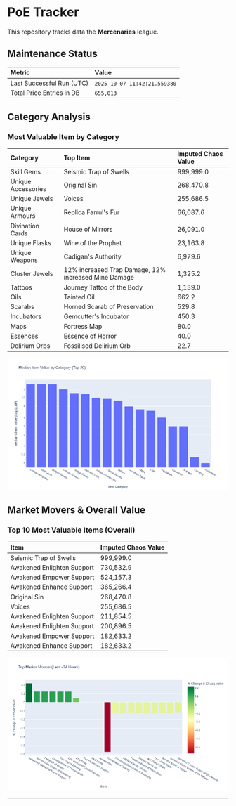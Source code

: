 # PoE Tracker

This repository tracks data the **Mercenaries** league.

## Maintenance Status

<!-- START_MAINTENANCE -->
| Metric | Value |
|:---|:---|
| Last Successful Run (UTC) | `2025-10-07 11:42:21.559380` |
| Total Price Entries in DB | `655,013` |

<!-- END_MAINTENANCE -->

## Category Analysis

<!-- START_CATEGORY_ANALYSIS -->
### Most Valuable Item by Category
| Category | Top Item | Imputed Chaos Value |
| :--- | :--- | :--- |
| Skill Gems | Seismic Trap of Swells | 999,999.0 |
| Unique Accessories | Original Sin | 268,470.8 |
| Unique Jewels | Voices | 255,686.5 |
| Unique Armours | Replica Farrul's Fur | 66,087.6 |
| Divination Cards | House of Mirrors | 26,091.0 |
| Unique Flasks | Wine of the Prophet | 23,163.8 |
| Unique Weapons | Cadigan's Authority | 6,979.6 |
| Cluster Jewels | 12% increased Trap Damage, 12% increased Mine Damage | 1,325.2 |
| Tattoos | Journey Tattoo of the Body | 1,139.0 |
| Oils | Tainted Oil | 662.2 |
| Scarabs | Horned Scarab of Preservation | 529.8 |
| Incubators | Gemcutter's Incubator | 450.3 |
| Maps | Fortress Map | 80.0 |
| Essences | Essence of Horror | 40.0 |
| Delirium Orbs | Fossilised Delirium Orb | 22.7 |


![Category Analysis Chart](charts/category_analysis.png)
<!-- END_CATEGORY_ANALYSIS -->

## Market Movers & Overall Value

<!-- START_ANALYSIS -->
### Top 10 Most Valuable Items (Overall)
| Item | Imputed Chaos Value |
| :--- | :--- |
| Seismic Trap of Swells | 999,999.0 |
| Awakened Enlighten Support | 730,532.9 |
| Awakened Empower Support | 524,157.3 |
| Awakened Enhance Support | 365,266.4 |
| Original Sin | 268,470.8 |
| Voices | 255,686.5 |
| Awakened Enlighten Support | 211,854.5 |
| Awakened Enlighten Support | 200,896.5 |
| Awakened Empower Support | 182,633.2 |
| Awakened Enhance Support | 182,633.2 |


![Market Movers Chart](charts/market_movers.png)
<!-- END_ANALYSIS -->

---
